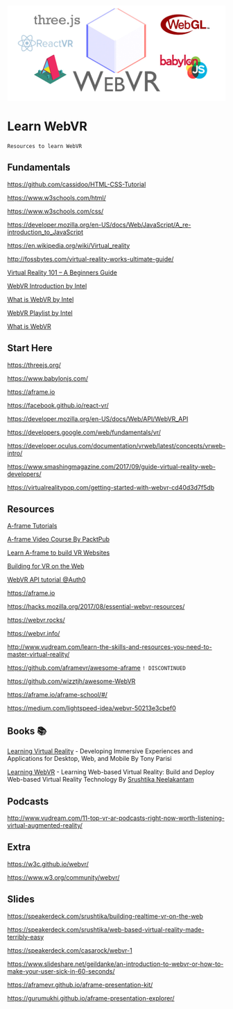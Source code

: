 ![webvr](https://raw.githubusercontent.com/vyaspranjal33/images/master/webvr.jpg)

# Learn WebVR

`Resources to learn WebVR`

## Fundamentals

https://github.com/cassidoo/HTML-CSS-Tutorial

https://www.w3schools.com/html/

https://www.w3schools.com/css/

https://developer.mozilla.org/en-US/docs/Web/JavaScript/A_re-introduction_to_JavaScript

https://en.wikipedia.org/wiki/Virtual_reality

http://fossbytes.com/virtual-reality-works-ultimate-guide/

[Virtual Reality 101 – A Beginners Guide](http://www.evaravr.com/virtual-reality-a-beginners-guide/)

[WebVR Introduction by Intel](https://www.youtube.com/watch?v=E0LgYi4nf-o)

[What is WebVR by Intel](https://youtu.be/fsRz59bmyR4?list=PLg-UKERBljNxNcpABiY0uIoxtE-7ZXvsd)

[WebVR Playlist by Intel](https://www.youtube.com/watch?v=HyThSfCwnh0&list=PLg-UKERBljNzFxI0JmFOehQNfZ_Cf6SgD)

[What is WebVR](https://www.youtube.com/watch?v=Le8pTXQqM3s)

## Start Here

https://threejs.org/

https://www.babylonjs.com/

https://aframe.io

https://facebook.github.io/react-vr/

https://developer.mozilla.org/en-US/docs/Web/API/WebVR_API

https://developers.google.com/web/fundamentals/vr/

https://developer.oculus.com/documentation/vrweb/latest/concepts/vrweb-intro/

https://www.smashingmagazine.com/2017/09/guide-virtual-reality-web-developers/

https://virtualrealitypop.com/getting-started-with-webvr-cd40d3d7f5db

## Resources

[A-frame Tutorials](https://www.youtube.com/watch?v=dv6_C4UqTfs&list=PLRtjMdoYXLf4inSULAHyCMqpIUj4cmBTr)

[A-frame Video Course By PacktPub](https://www.packtpub.com/web-development/frame-web-vr-programming-tutorial-series-virtual-reality-video)

[Learn A-frame to build VR Websites](https://www.udemy.com/webvr-with-a-frame-coding-for-virtual-reality-websites/)

[Building for VR on the Web](https://codelabs.developers.google.com/codelabs/webvr/index.html?index=..%2F..%2Findex#0)

[WebVR API tutorial @Auth0](https://auth0.com/blog/getting-started-with-the-new-webvr-api/)

https://aframe.io

https://hacks.mozilla.org/2017/08/essential-webvr-resources/

https://webvr.rocks/

https://webvr.info/

http://www.vudream.com/learn-the-skills-and-resources-you-need-to-master-virtual-reality/

https://github.com/aframevr/awesome-aframe `! DISCONTINUED `

https://github.com/wizztjh/awesome-WebVR

https://aframe.io/aframe-school/#/

https://medium.com/lightspeed-idea/webvr-50213e3cbef0

## Books 📚

[Learning Virtual Reality](https://www.amazon.in/Learning-Developing-Immersive-Experiences-Applications/dp/9352132572) - Developing Immersive Experiences and Applications for Desktop, Web, and Mobile By Tony Parisi

[Learning WebVR](https://www.amazon.in/Learning-Web-based-Virtual-Reality-Technology/dp/1484227093) - Learning Web-based Virtual Reality: Build and Deploy Web-based Virtual Reality Technology
By [Srushtika Neelakantam](https://github.com/Srushtika) 

## Podcasts

http://www.vudream.com/11-top-vr-ar-podcasts-right-now-worth-listening-virtual-augmented-reality/

## Extra

https://w3c.github.io/webvr/

https://www.w3.org/community/webvr/

## Slides

https://speakerdeck.com/srushtika/building-realtime-vr-on-the-web

https://speakerdeck.com/srushtika/web-based-virtual-reality-made-terribly-easy

https://speakerdeck.com/casarock/webvr-1

https://www.slideshare.net/geildanke/an-introduction-to-webvr-or-how-to-make-your-user-sick-in-60-seconds/

https://aframevr.github.io/aframe-presentation-kit/

https://gurumukhi.github.io/aframe-presentation-explorer/

